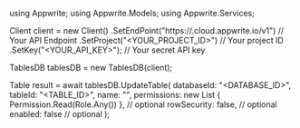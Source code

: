 using Appwrite;
using Appwrite.Models;
using Appwrite.Services;

Client client = new Client()
    .SetEndPoint("https://<REGION>.cloud.appwrite.io/v1") // Your API Endpoint
    .SetProject("<YOUR_PROJECT_ID>") // Your project ID
    .SetKey("<YOUR_API_KEY>"); // Your secret API key

TablesDB tablesDB = new TablesDB(client);

Table result = await tablesDB.UpdateTable(
    databaseId: "<DATABASE_ID>",
    tableId: "<TABLE_ID>",
    name: "<NAME>",
    permissions: new List<string> { Permission.Read(Role.Any()) }, // optional
    rowSecurity: false, // optional
    enabled: false // optional
);